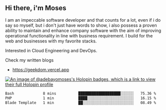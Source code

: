 ## Hi there, i'm Moses

I am an impeccable software developer and that counts for a lot, even if i do say so myself, but i don't just have words to show, i also possess a proven ability to maintain and enhance company software with the aim of improving operational functionality in line with business requirement. I build for the web and businesses with my favorite stacks.

Interested in Cloud Engineering and DevOps.

Check my written blogs
- https://geekdom.vercel.app

[![An image of @adebayomoses's Holopin badges, which is a link to view their full Holopin profile](https://holopin.me/adebayomoses)](https://holopin.io/@adebayomoses)

<!--START_SECTION:waka-->

```txt
Bash             8 mins          ███████████████████░░░░░░   75.36 %
PHP              1 min           ████░░░░░░░░░░░░░░░░░░░░░   16.15 %
Blade Template   1 min           ██░░░░░░░░░░░░░░░░░░░░░░░   08.49 %
```

<!--END_SECTION:waka-->
